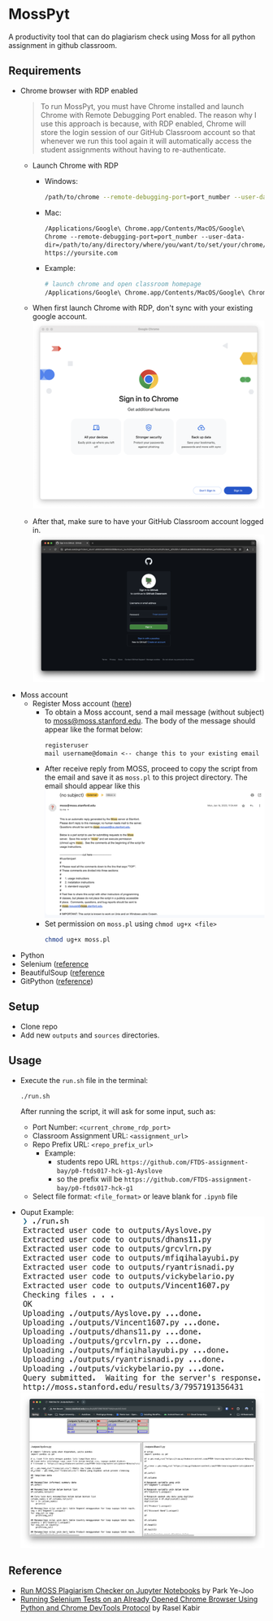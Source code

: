 # MossPyt

A productivity tool that can do plagiarism check using Moss for all python assignment in github classroom.

## Requirements
- Chrome browser with RDP enabled
    > To run MossPyt, you must have Chrome installed and launch Chrome with Remote Debugging Port enabled. The reason why I use this approach is because, with RDP enabled, Chrome will store the login session of our GitHub Classroom account so that whenever we run this tool again it will automatically access the student assignments without having to re-authenticate.
    - Launch Chrome with RDP
        - Windows:
          ```bash
          /path/to/chrome --remote-debugging-port=port_number --user-data-dir=/path/to/any/directory/where/you/want/to/set/your/chrome/profile https://yoursite.com
          ```
        - Mac:
          ```
          /Applications/Google\ Chrome.app/Contents/MacOS/Google\ Chrome --remote-debugging-port=port_number --user-data-dir=/path/to/any/directory/where/you/want/to/set/your/chrome/profile https://yoursite.com
          ```
        - Example:
          ```bash
          # launch chrome and open classroom homepage
          /Applications/Google\ Chrome.app/Contents/MacOS/Google\ Chrome --remote-debugging-port=8989 --user-data-dir=~/chrome-rdp https://classroom.github.com/classrooms
          ```
    
    - When first launch Chrome with RDP, don't sync with your existing google account.
        ![alt text](docs/image5.png)
    
    - After that, make sure to have your GitHub Classroom account logged in.
        ![alt text](docs/image4.png)
- Moss account
    - Register Moss account ([here](https://theory.stanford.edu/~aiken/moss/))
      - To obtain a Moss account, send a mail message (without subject) to <moss@moss.stanford.edu>. The body of the message should appear like the format below:
        ```text
        registeruser
        mail username@domain <-- change this to your existing email
        ```
      - After receive reply from MOSS, proceed to copy the script from the email and save it as `moss.pl` to this project directory. The email should appear like this
        ![alt text](docs/image1.png)
      - Set permission on `moss.pl` using `chmod ug+x <file>`
        ```bash
        chmod ug+x moss.pl
        ```
- Python
- Selenium ([reference](https://selenium-python.readthedocs.io/installation.html)
- BeautifulSoup ([reference](https://www.crummy.com/software/BeautifulSoup/#Download)
- GitPython ([reference](https://github.com/gitpython-developers/GitPython))

## Setup
- Clone repo
- Add new `outputs` and `sources` directories.

## Usage
- Execute the `run.sh` file in the terminal:
  ```bash
  ./run.sh
  ```

  After running the script, it will ask for some input, such as:
    - Port Number: `<current_chrome_rdp_port>`
    - Classroom Assignment URL: `<assignment_url>`
    - Repo Prefix URL: `<repo_prefix_url>`
        - Example:
          - students repo URL
            ```https://github.com/FTDS-assignment-bay/p0-ftds017-hck-g1-Ayslove```
          - so the prefix will be
            ```https://github.com/FTDS-assignment-bay/p0-ftds017-hck-g1```
    - Select file format: `<file_format>` or leave blank for `.ipynb` file

- Ouput Example:
    ![alt text](docs/image2.png)
    ![alt text](docs/image6.png)

## Reference
- [Run MOSS Plagiarism Checker on Jupyter Notebooks](https://park.is/blog_posts/20230420_running_moss_plagiarism_checker) by Park Ye-Joo
- [Running Selenium Tests on an Already Opened Chrome Browser Using Python and Chrome DevTools Protocol](https://www.linkedin.com/pulse/running-selenium-tests-already-opened-chrome-browser-using-kabir) by Rasel Kabir
